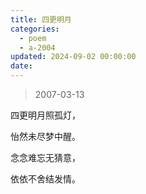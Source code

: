 ```yaml
---
title: 四更明月
categories:
  - poem
  - a-2004
updated: 2024-09-02 00:00:00
date:
---
```


> 2007-03-13

四更明月照孤灯，

怡然未尽梦中醒。

念念难忘无猜意，

依依不舍结发情。